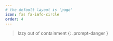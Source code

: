 ```yaml
---
# the default layout is 'page'
icon: fas fa-info-circle
order: 4
---
```


> Izzy out of containment
{: .prompt-danger }

